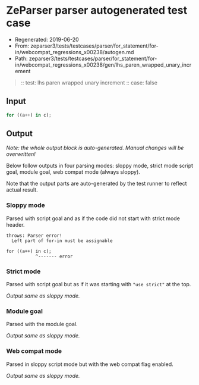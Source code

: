 # ZeParser parser autogenerated test case

- Regenerated: 2019-06-20
- From: zeparser3/tests/testcases/parser/for_statement/for-in/webcompat_regressions_x00238/autogen.md
- Path: zeparser3/tests/testcases/parser/for_statement/for-in/webcompat_regressions_x00238/gen/lhs_paren_wrapped_unary_increment

> :: test: lhs paren wrapped unary increment
> :: case: false

## Input


`````js
for ((a++) in c);
`````

## Output

_Note: the whole output block is auto-generated. Manual changes will be overwritten!_

Below follow outputs in four parsing modes: sloppy mode, strict mode script goal, module goal, web compat mode (always sloppy).

Note that the output parts are auto-generated by the test runner to reflect actual result.

### Sloppy mode

Parsed with script goal and as if the code did not start with strict mode header.

`````
throws: Parser error!
  Left part of for-in must be assignable

for ((a++) in c);
           ^------- error
`````

### Strict mode

Parsed with script goal but as if it was starting with `"use strict"` at the top.

_Output same as sloppy mode._

### Module goal

Parsed with the module goal.

_Output same as sloppy mode._

### Web compat mode

Parsed in sloppy script mode but with the web compat flag enabled.

_Output same as sloppy mode._
